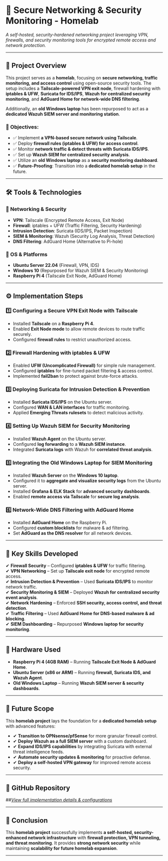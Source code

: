 # 🔹 Secure Networking & Security Monitoring - Homelab 

*A self-hosted, security-hardened networking project leveraging VPN, firewalls, and security monitoring tools for encrypted remote access and network protection.*

---

## 📌 Project Overview
This project serves as a **homelab**, focusing on **secure networking, traffic monitoring, and access control** using open-source security tools. The setup includes a **Tailscale-powered VPN exit node**, firewall hardening with **iptables & UFW**, **Suricata for IDS/IPS**, **Wazuh for centralized security monitoring**, and **AdGuard Home for network-wide DNS filtering**.

Additionally, an **old Windows laptop** has been repurposed to act as a **dedicated Wazuh SIEM server and monitoring station**.

### 🚀 Objectives:
- ✅ Implement **a VPN-based secure network using Tailscale**.
- ✅ Deploy **firewall rules (iptables & UFW) for access control**.
- ✅ Monitor **network traffic & detect threats with Suricata IDS/IPS**.
- ✅ Set up **Wazuh SIEM for centralized security analysis**.
- ✅ Utilize an **old Windows laptop** as a **security monitoring dashboard**.
- ✅ **Future-Proofing**: Transition into a **dedicated homelab setup** in the future.

---

## 🛠️ Tools & Technologies

### 🔹 Networking & Security
- **VPN**: Tailscale (Encrypted Remote Access, Exit Node)
- **Firewall**: iptables + UFW (Traffic Filtering, Security Hardening)
- **Intrusion Detection**: Suricata (IDS/IPS, Packet Inspection)
- **SIEM & Monitoring**: Wazuh (Security Log Analysis, Threat Detection)
- **DNS Filtering**: AdGuard Home (Alternative to Pi-hole)

### 🔹 OS & Platforms
- **Ubuntu Server 22.04** (Firewall, VPN, IDS)
- **Windows 10** (Repurposed for Wazuh SIEM & Security Monitoring)
- **Raspberry Pi 4** (Tailscale Exit Node, AdGuard Home)

---

## ⚙️ Implementation Steps

### 1️⃣ Configuring a Secure VPN Exit Node with Tailscale
- Installed **Tailscale** on a **Raspberry Pi 4**.
- Enabled **Exit Node mode** to allow remote devices to route traffic securely.
- Configured **firewall rules** to restrict unauthorized access.

### 2️⃣ Firewall Hardening with iptables & UFW
- Enabled **UFW (Uncomplicated Firewall)** for simple rule management.
- Configured **iptables** for fine-tuned packet filtering & access control.
- Implemented **fail2ban** to protect against brute-force attacks.

### 3️⃣ Deploying Suricata for Intrusion Detection & Prevention
- Installed **Suricata IDS/IPS** on the Ubuntu server.
- Configured **WAN & LAN interfaces** for traffic monitoring.
- Applied **Emerging Threats rulesets** to detect malicious activity.

### 4️⃣ Setting Up Wazuh SIEM for Security Monitoring
- Installed **Wazuh Agent** on the Ubuntu server.
- Configured **log forwarding** to a **Wazuh SIEM instance**.
- Integrated **Suricata logs** with Wazuh for **correlated threat analysis**.

### 5️⃣ Integrating the Old Windows Laptop for SIEM Monitoring
- Installed **Wazuh Server** on the **Windows 10 laptop**.
- Configured it to **aggregate and visualize security logs** from the Ubuntu server.
- Installed **Grafana & ELK Stack** for **advanced security dashboards**.
- Enabled **remote access via Tailscale** for **secure log analysis**.

### 6️⃣ Network-Wide DNS Filtering with AdGuard Home
- Installed **AdGuard Home** on the Raspberry Pi.
- Configured **custom blocklists** for malware & ad filtering.
- Set **AdGuard as the DNS resolver** for all network devices.

---

## 🔹 Key Skills Developed
✔ **Firewall Security** – Configured **iptables & UFW** for traffic filtering.  
✔ **VPN Networking** – Set up **Tailscale exit node** for encrypted remote access.  
✔ **Intrusion Detection & Prevention** – Used **Suricata IDS/IPS** to monitor network traffic.  
✔ **Security Monitoring & SIEM** – Deployed **Wazuh for centralized security event analysis**.  
✔ **Network Hardening** – Enforced **SSH security, access control, and threat detection**.  
✔ **Traffic Filtering** – Used **AdGuard Home for DNS-based malware & ad blocking**.  
✔ **SIEM Dashboarding** – Repurposed **Windows laptop for security monitoring**.

---

## 📌 Hardware Used
- **Raspberry Pi 4 (4GB RAM)** – Running **Tailscale Exit Node & AdGuard Home**.
- **Ubuntu Server (x86 or ARM)** – Running **firewall, Suricata IDS, and Wazuh Agent**.
- **Old Windows Laptop** – Running **Wazuh SIEM server & security dashboards**.

---

## 🔮 Future Scope
This **homelab project** lays the foundation for a **dedicated homelab setup** with advanced features:

- ✔ **Transition to OPNsense/pfSense** for more granular firewall control.
- ✔ **Deploy Wazuh as a full SIEM server** with a custom dashboard.
- ✔ **Expand IDS/IPS capabilities** by integrating Suricata with external threat intelligence feeds.
- ✔ **Automate security updates & monitoring** for proactive defense.
- ✔ **Deploy a self-hosted VPN gateway** for improved remote access security.

---

## 🔗 GitHub Repository
##*[View full implementation details & configurations](#)*  

---

## 📌 Conclusion
This **homelab project** successfully implements **a self-hosted, security-enhanced network infrastructure** with **firewall protection, VPN tunneling, and threat monitoring**. It provides **strong network security** while maintaining **scalability for future homelab expansion**.

---

